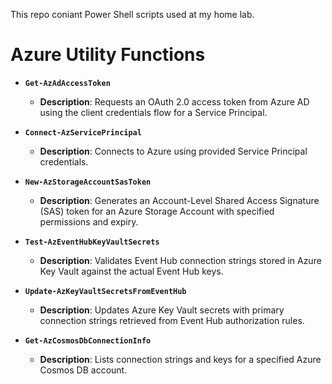 
This repo coniant Power Shell scripts used at my home lab.

# Azure Utility Functions

* **`Get-AzAdAccessToken`**
    * **Description**: Requests an OAuth 2.0 access token from Azure AD using the client credentials flow for a Service Principal.

* **`Connect-AzServicePrincipal`**
    * **Description**: Connects to Azure using provided Service Principal credentials.

* **`New-AzStorageAccountSasToken`**
    * **Description**: Generates an Account-Level Shared Access Signature (SAS) token for an Azure Storage Account with specified permissions and expiry.

* **`Test-AzEventHubKeyVaultSecrets`**
    * **Description**: Validates Event Hub connection strings stored in Azure Key Vault against the actual Event Hub keys.

* **`Update-AzKeyVaultSecretsFromEventHub`**
    * **Description**: Updates Azure Key Vault secrets with primary connection strings retrieved from Event Hub authorization rules.

* **`Get-AzCosmosDbConnectionInfo`**
    * **Description**: Lists connection strings and keys for a specified Azure Cosmos DB account.